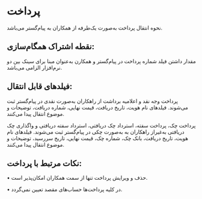 # پرداخت

نحوه انتقال پرداخت به‌صورت یک‌طرفه از همکاران به پیام‌گستر می‌باشد.

## نقطه اشتراک همگام‌سازی:

مقدار داشتن فیلد شماره پرداخت در پیام‌گستر و همکارن به‌عنوان مبنا برای سینک بین دو نرم‌افزار الزامی می‌باشد.

## فیلدهای قابل انتقال:

پرداخت وجه نقد و اعلامیه برداشت از راهکاران به‌صورت نقدی در پیام‌گستر ثبت می‌شوند. فیلدهای نام هویت، تاریخ دریافت، قیمت نهایی، شماره دریافت، توضیحات و موضوع انتقال پیدا می‌کنند.

پرداخت چک، پرداخت سفته، استرداد چک دریافتی، استرداد سفته دریافتی و واگذاری چک دریافتی به‌غیراز راهکاران به به‌صورت چکی در پیام‌گستر ثبت می‌شوند. فیلدهای نام هویت، تاریخ دریافت، بانک چک، شماره چک، قیمت نهایی، تاریخ سررسید، توضیحات و موضوع انتقال پیدا می‌کنند.

## نکات مرتبط با پرداخت:

•    حذف و ویرایش پرداخت تنها از سمت همکاران امکان‌پذیر است.

•    در کلیه پرداخت‌ها حساب‌های مقصد تعیین نمی‌گردد.

